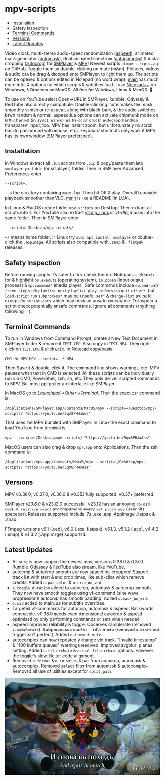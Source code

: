 # mpv-scripts
- [Installation](#installation)
- [Safety Inspection](#safety-inspection)
- [Terminal Commands](#terminal-commands)
- [Versions](#versions)
- [Latest Updates](#latest-updates)

Video clock, multi-stereo audio-speed randomization ([aspeed](aspeed.lua)), animated mask generator ([automask](automask.lua)), dual animated spectrum ([autocomplex](autocomplex.lua)) & insta-cropping ([autocrop](autocrop.lua)) for [SMPlayer](https://smplayer.info) & [MPV](https://mpv.io)! Newest scripts in `mpv-scripts.zip` on GitHub. Toggle them by double-clicking on mute (m&m). Pictures, videos & audio can be drag & dropped onto SMPlayer, to light them up. The scripts can be opened & options edited in Notepad (no word wrap). [main](main.lua) has much more info, & options for which scripts & subtitles load. I use [Notepad++](https://notepad-plus-plus.org/downloads/) on Windows, & Brackets on MacOS. All free for Windows, Linux & MacOS. 🙂

To use on YouTube select Open→URL in SMPlayer. Rumble, Odyssey & RedTube also directly compatible. Double-clicking mute makes the mask smoothly vanish or re-appear, along with black-bars, & the audio switches btwn random & normal. aspeed.lua options can activate chipmunk mode on left-channel (in sync), as well as tri-color clock! autocrop handles transparent input, too. MPV has instant zoom, but unfortunately no scroll bar (to pan around with mouse, etc). Keyboard shortcuts only work if MPV has its own window (SMPlayer preference).

## Installation
In Windows extract all `.lua` scripts from `.zip` & copy/paste them into `smplayer-portable` (or smplayer) folder. Then in SMPlayer Advanced Preferences enter 

`--script=.`

`.` is the directory containing `main.lua`. Then hit OK & play. Overall I consider playback smoother than VLC. [main](main.lua) is like a README (in LUA). 

In Linux & MacOS create folder `mpv-scripts` on Desktop. Then extract all scripts into it. For YouTube also extract [yt-dlp_linux](https://github.com/yt-dlp/yt-dlp/releases) or *yt-dlp_macos* into the same folder. Then in SMPlayer enter

`--script=~/Desktop/mpv-scripts/`

`~/` means home folder. In Linux try `sudo apt install smplayer` or double-click the `.AppImage`. All scripts also compatible with `.snap` & `.flatpak` releases. 

## Safety Inspection
Before running scripts it's safer to first check them in Notepad++. Search for & highlight `os.execute` (operating system), `io.popen` (input output process) & `mp.command*` (media player). Safe commands include `expand-path` `frame-step` `seek` `playlist-next` `playlist-play-index` `stop` `quit` `af*` `vf*`, but `load-script` `run` `subprocess*` may be unsafe. `set*` & `change-list` are safe except for `script-opts` which may hook an unsafe executable. To inspect a script check potentially unsafe commands. Ignore all comments (anything following `--`). 

## Terminal Commands
To run in Windows from Command Prompt, create a New Text Document in SMPlayer folder & rename it `TEST.CMD`. Also copy in `TEST.MP4`. Then right-click on `TEST.CMD` & click `Edit`. In Notepad copy/paste:

`CMD /K MPV\MPV --script=. *.MP4`

Then Save it & double-click it. The command line shows warnings, etc. MPV pauses when text in CMD is selected. All these scripts can be individually run via CMD, PowerShell, zsh, sh, etc. They only deliver scripted commands to MPV. But most ppl prefer an interface like SMPlayer.

In MacOS go to *Launchpad*→*Other*→*Terminal*. Then the exact `zsh` command is:

`/Applications/SMPlayer.app/Contents/MacOS/mpv --script=~/Desktop/mpv-scripts/ "https://youtu.be/5qm8PH4xAss"`

That uses the MPV bundled with SMPlayer. In Linux the exact command to load YouTube from terminal is:

`mpv --script=~/Desktop/mpv-scripts/ "https://youtu.be/5qm8PH4xAss"`

MacOS users can also drag & drop `mpv.app` onto Applications. Then the zsh command is:

`/Applications/mpv.app/Contents/MacOS/mpv --script=~/Desktop/mpv-scripts/ "https://youtu.be/5qm8PH4xAss"` 

## Versions

MPV v0.38.0, v0.37.0, v0.36.0 & v0.35.1 fully supported. v0.37+ preferred.

SMPlayer *v23.6.0* & v23.12.0 successful. v23.12 has an annoying `no-osd seek 0 relative exact` accompanying every `set pause yes` (user hits spacebar). Releases supported include .7z .exe .app .AppImage .flatpak & .snap.

FFmpeg versions v6.1 (.deb), v6.0 (.exe .flatpak), v5.1.3, v5.1.2 (.app), v4.4.2 (.snap) & v4.3.2 (.AppImage) supported.

## Latest Updates
- All scripts now support the newest mpv, versions 0.38.0 & 0.37.0.  Rumble, Odyssey & RedTube also stream, like YouTube.
- autocrop & autocrop-smooth are now spacetime croppers! Support track list with start & end crop times, like sub-clips which remove credits.  Added `o.pad_color` & `o.crop_no_vid`. 
- `o.toggle_duration` added to autocrop, automask & autocrop-smooth. They now have smooth toggles using vf-command (sine wave progression)! autocrop has smooth padding. Added `o.mask_no_vid`. 
- `o.sid` added to main.lua for subtitle overrides. 
- Targeted vf-commands for autocrop, automask & aspeed. Backwards compatible. v0.38.0 needs even dimensions! autocrop & aspeed optimized by only performing commands or sets when needed. 
- aspeed improved reliability & toggle. Observes samplerate (removed `o.samplerate`). Subprocesses start in `--idle` mode (removed `o.start` but trigger isn't perfect). Added `o.timeout_mute`. 
- autocomplex can now repeatedly change vid track. "Invalid timestamp" & "100 buffers queued" warnings resolved. Improved avgblur=planes setting. Added `o.filterchain` & `o.dual_filterchain` options. However the toggle's slow. Better code alignment. 
- Removed `o.format` & `o.io_write` & par from autocrop, automask & autocomplex. Removed `select` filter from automask & autocomplex. Removed all use of utilities except for `split_path`. 

![alt text](https://github.com/TinosNitso/mpv-scripts/blob/main/SCREENSHOT.JPG)
